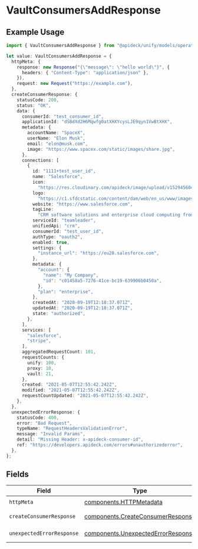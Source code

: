 # VaultConsumersAddResponse

## Example Usage

```typescript
import { VaultConsumersAddResponse } from "@apideck/unify/models/operations";

let value: VaultConsumersAddResponse = {
  httpMeta: {
    response: new Response("{\"message\": \"hello world\"}", {
      headers: { "Content-Type": "application/json" },
    }),
    request: new Request("https://example.com"),
  },
  createConsumerResponse: {
    statusCode: 200,
    status: "OK",
    data: {
      consumerId: "test_consumer_id",
      applicationId: "dSBdXd2H6Mqwfg0atXHXYcysLJE9qyn1VwBtXHX",
      metadata: {
        accountName: "SpaceX",
        userName: "Elon Musk",
        email: "elon@musk.com",
        image: "https://www.spacex.com/static/images/share.jpg",
      },
      connections: [
        {
          id: "1111+test_user_id",
          name: "Salesforce",
          icon:
            "https://res.cloudinary.com/apideck/image/upload/v1529456047/catalog/salesforce/icon128x128.png",
          logo:
            "https://c1.sfdcstatic.com/content/dam/web/en_us/www/images/home/logo-salesforce-m.svg",
          website: "https://www.salesforce.com",
          tagLine:
            "CRM software solutions and enterprise cloud computing from Salesforce, the leader in customer relationship management (CRM) and PaaS. Free 30 day trial.",
          serviceId: "teamleader",
          unifiedApi: "crm",
          consumerId: "test_user_id",
          authType: "oauth2",
          enabled: true,
          settings: {
            "instance_url": "https://eu28.salesforce.com",
          },
          metadata: {
            "account": {
              "name": "My Company",
              "id": "c01458a5-7276-41ce-bc19-639906b0450a",
            },
            "plan": "enterprise",
          },
          createdAt: "2020-09-19T12:18:37.071Z",
          updatedAt: "2020-09-19T12:18:37.071Z",
          state: "authorized",
        },
      ],
      services: [
        "salesforce",
        "stripe",
      ],
      aggregatedRequestCount: 101,
      requestCounts: {
        unify: 100,
        proxy: 10,
        vault: 21,
      },
      created: "2021-05-07T12:55:42.242Z",
      modified: "2021-05-07T12:55:42.242Z",
      requestCountUpdated: "2021-05-07T12:55:42.242Z",
    },
  },
  unexpectedErrorResponse: {
    statusCode: 400,
    error: "Bad Request",
    typeName: "RequestHeadersValidationError",
    message: "Invalid Params",
    detail: "Missing Header: x-apideck-consumer-id",
    ref: "https://developers.apideck.com/errors#unauthorizederror",
  },
};
```

## Fields

| Field                                                                                    | Type                                                                                     | Required                                                                                 | Description                                                                              |
| ---------------------------------------------------------------------------------------- | ---------------------------------------------------------------------------------------- | ---------------------------------------------------------------------------------------- | ---------------------------------------------------------------------------------------- |
| `httpMeta`                                                                               | [components.HTTPMetadata](../../models/components/httpmetadata.md)                       | :heavy_check_mark:                                                                       | N/A                                                                                      |
| `createConsumerResponse`                                                                 | [components.CreateConsumerResponse](../../models/components/createconsumerresponse.md)   | :heavy_minus_sign:                                                                       | Consumer created                                                                         |
| `unexpectedErrorResponse`                                                                | [components.UnexpectedErrorResponse](../../models/components/unexpectederrorresponse.md) | :heavy_minus_sign:                                                                       | Unexpected error                                                                         |